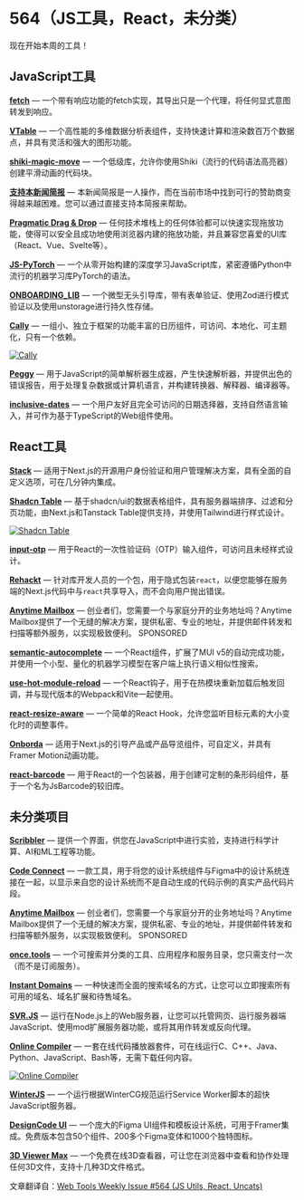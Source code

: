 # 564（JS工具，React，未分类）



现在开始本周的工具！

JavaScript工具
--------------------

[**fetch**](https://github.com/WebReflection/fetch) — 一个带有响应功能的fetch实现，其导出只是一个代理，将任何显式意图转发到响应。

[**VTable**](https://github.com/VisActor/VTable) — 一个高性能的多维数据分析表组件，支持快速计算和渲染数百万个数据点，并具有灵活和强大的图形功能。

[**shiki-magic-move**](https://github.com/shikijs/shiki-magic-move) — 一个低级库，允许你使用Shiki（流行的代码语法高亮器）创建平滑动画的代码块。

[**支持本新闻简报**](https://paypal.me/webtoolsweekly) — 本新闻简报是一人操作，而在当前市场中找到可行的赞助商变得越来越困难。您可以通过直接支持本简报来帮助。

[**Pragmatic Drag & Drop**](https://github.com/atlassian/pragmatic-drag-and-drop) — 任何技术堆栈上的任何体验都可以快速实现拖放功能，使得可以安全且成功地使用浏览器内建的拖放功能，并且兼容您喜爱的UI库（React、Vue、Svelte等）。

[**JS-PyTorch**](https://github.com/eduardoleao052/js-pytorch) — 一个从零开始构建的深度学习JavaScript库，紧密遵循Python中流行的机器学习库PyTorch的语法。

[**ONBOARDING\_LIB**](https://github.com/useflytrap/onboarding_lib) — 一个微型无头引导库，带有表单验证、使用Zod进行模式验证以及使用unstorage进行持久性存储。

[**Cally**](https://wicky.nillia.ms/cally/) — 一组小、独立于框架的功能丰富的日历组件，可访问、本地化、可主题化，只有一个依赖。

[![Cally](https://mcusercontent.com/ea228d7061e8bbfa8639666ad/images/508d6758-73e3-f191-7333-89202fad7340.png)](https://wicky.nillia.ms/cally/)

[**Peggy**](https://peggyjs.org/) — 用于JavaScript的简单解析器生成器，产生快速解析器，并提供出色的错误报告，用于处理复杂数据或计算机语言，并构建转换器、解释器、编译器等。

[**inclusive-dates**](https://fymmot.github.io/inclusive-dates/) — 一个用户友好且完全可访问的日期选择器，支持自然语言输入，并可作为基于TypeScript的Web组件使用。

React工具
-----------

[**Stack**](https://stack-auth.com/) — 适用于Next.js的开源用户身份验证和用户管理解决方案，具有全面的自定义选项，可在几分钟内集成。

[**Shadcn Table**](https://github.com/sadmann7/shadcn-table) — 基于shadcn/ui的数据表格组件，具有服务器端排序、过滤和分页功能，由Next.js和Tanstack Table提供支持，并使用Tailwind进行样式设计。

[![Shadcn Table](https://mcusercontent.com/ea228d7061e8bbfa8639666ad/images/5310d38d-4c55-2a4f-0a5f-161eaa6ec064.png)](https://github.com/sadmann7/shadcn-table)

[**input-otp**](https://github.com/guilhermerodz/input-otp) — 用于React的一次性验证码（OTP）输入组件，可访问且未经样式设计。

[**Rehackt**](https://github.com/phryneas/rehackt) — 针对库开发人员的一个包，用于隐式包装`react`，以便您能够在服务端的Next.js代码中与`react`共享导入，而不会向用户抛出错误。

[**Anytime Mailbox**](https://www.clkmg.com/wellput-io/94006lvgc11in/94006-1101/Web%20Tools%20Weekly///) — 创业者们，您需要一个与家庭分开的业务地址吗？Anytime Mailbox提供了一个无缝的解决方案，提供私密、专业的地址，并提供邮件转发和扫描等额外服务，以实现极致便利。 SPONSORED

[**semantic-autocomplete**](https://github.com/Mihaiii/semantic-autocomplete) — 一个React组件，扩展了MUI v5的自动完成功能，并使用一个小型、量化的机器学习模型在客户端上执行语义相似性搜索。

[**use-hot-module-reload**](https://github.com/rexxars/use-hot-module-reload) — 一个React钩子，用于在热模块重新加载后触发回调，并与现代版本的Webpack和Vite一起使用。

[**react-resize-aware**](https://github.com/FezVrasta/react-resize-aware) — 一个简单的React Hook，允许您监听目标元素的大小变化时的调整事件。

[**Onborda**](https://www.onborda.dev/) — 适用于Next.js的引导产品或产品导览组件，可自定义，并具有Framer Motion动画功能。

[**react-barcode**](https://github.com/kciter/react-barcode) — 用于React的一个包装器，用于创建可定制的条形码组件，基于一个名为JsBarcode的较旧库。

未分类项目
--------------------

[**Scribbler**](https://scribbler.live/) — 提供一个界面，供您在JavaScript中进行实验，支持进行科学计算、AI和ML工程等功能。

[**Code Connect**](https://github.com/figma/code-connect) — 一款工具，用于将您的设计系统组件与Figma中的设计系统连接在一起，以显示来自您的设计系统而不是自动生成的代码示例的真实产品代码片段。

[**Anytime Mailbox**](https://www.clkmg.com/wellput-io/94006lvgc11in/94006-1101/Web%20Tools%20Weekly///) — 创业者们，您需要一个与家庭分开的业务地址吗？Anytime Mailbox提供了一个无缝的解决方案，提供私密、专业的地址，并提供邮件转发和扫描等额外服务，以实现极致便利。 SPONSORED

[**once.tools**](https://once.tools/) — 一个可搜索并分类的工具、应用程序和服务目录，您只需支付一次（而不是订阅服务）。

[**Instant Domains**](https://instantdomains.com/) — 一种快速而全面的搜索域名的方式，让您可以立即搜索所有可用的域名、域名扩展和待售域名。

[**SVR.JS**](https://svrjs.org/) — 运行在Node.js上的Web服务器，让您可以托管网页、运行服务器端JavaScript、使用mod扩展服务器功能，或将其用作转发或反向代理。

[**Online Compiler**](https://codedamn.com/online-compiler) — 一套在线代码播放器套件，可在线运行C、C++、Java、Python、JavaScript、Bash等，无需下载任何内容。

[![Online Compiler](https://mcusercontent.com/ea228d7061e8bbfa8639666ad/images/62e8232f-028c-ab66-09b1-fc3aec89dfc3.png)](https://codedamn.com/online-compiler)

[**WinterJS**](https://github.com/wasmerio/winterjs) — 一个运行根据WinterCG规范运行Service Worker脚本的超快JavaScript服务器。

[**DesignCode UI**](https://designcodeui.com/) — 一个庞大的Figma UI组件和模板设计系统，可用于Framer集成。免费版本包含50个组件、200多个Figma变体和1000个独特图标。

[**3D Viewer Max**](https://3dviewermax.com/) — 一个免费在线3D查看器，可让您在浏览器中查看和协作处理任何3D文件，支持十几种3D文件格式。


文章翻译自：[Web Tools Weekly Issue #564 (JS Utils, React, Uncats)](https://webtoolsweekly.com/archives/issue-564) 

